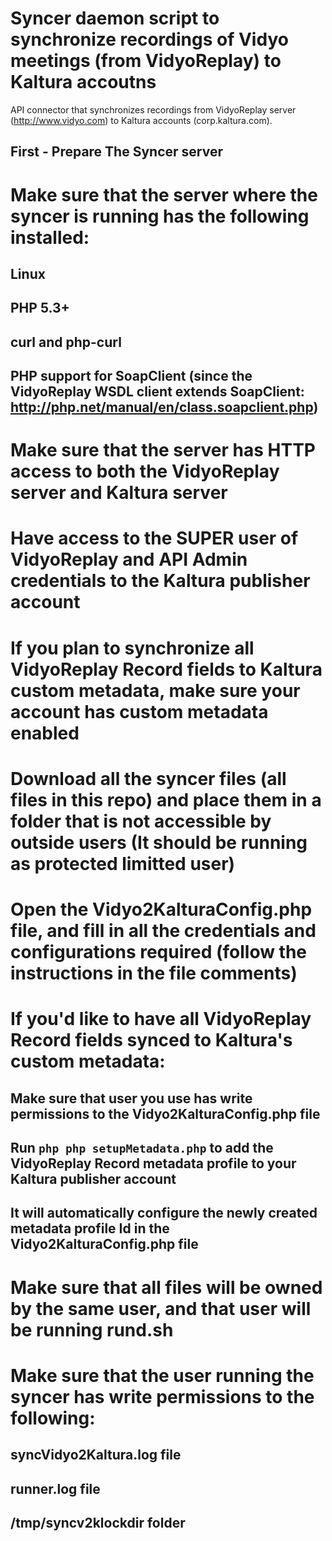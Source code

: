 Syncer daemon script to synchronize recordings of Vidyo meetings (from VidyoReplay) to Kaltura accoutns
====================

API connector that synchronizes recordings from VidyoReplay server (http://www.vidyo.com) to Kaltura accounts (corp.kaltura.com).

First - Prepare The Syncer server
-------------

# Make sure that the server where the syncer is running has the following installed:
## Linux
## PHP 5.3+
## curl and php-curl
## PHP support for SoapClient (since the VidyoReplay WSDL client extends SoapClient: http://php.net/manual/en/class.soapclient.php)
# Make sure that the server has HTTP access to both the VidyoReplay server and Kaltura server
# Have access to the SUPER user of VidyoReplay and API Admin credentials to the Kaltura publisher account
# If you plan to synchronize all VidyoReplay Record fields to Kaltura custom metadata, make sure your account has custom metadata enabled
# Download all the syncer files (all files in this repo) and place them in a folder that is not accessible by outside users (It should be running as protected limitted user)
# Open the Vidyo2KalturaConfig.php file, and fill in all the credentials and configurations required (follow the instructions in the file comments)
# If you'd like to have all VidyoReplay Record fields synced to Kaltura's custom metadata:
## Make sure that user you use has write permissions to the Vidyo2KalturaConfig.php file
## Run ```php php setupMetadata.php``` to add the VidyoReplay Record metadata profile to your Kaltura publisher account
## It will automatically configure the newly created metadata profile Id in the Vidyo2KalturaConfig.php file
# Make sure that all files will be owned by the same user, and that user will be running rund.sh
# Make sure that the user running the syncer has write permissions to the following:
## syncVidyo2Kaltura.log file
## runner.log file
## /tmp/syncv2klockdir folder
